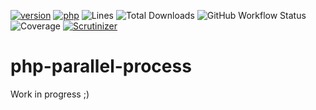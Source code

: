 [![version](https://img.shields.io/badge/version-0.0.1-success.svg)](https://github.com/steevanb/php-typed-array/tree/0.0.1)
[![php](https://img.shields.io/badge/php-^7.4||^8.0-blue.svg)](https://php.net)
![Lines](https://img.shields.io/badge/code%20lines-2167-success.svg)
![Total Downloads](https://poser.pugx.org/steevanb/php-parallel-processes/downloads)
![GitHub Workflow Status](https://img.shields.io/github/workflow/status/steevanb/php-parallel-processes/CI)
![Coverage](https://img.shields.io/badge/coverage-14%25-success.svg)
[![Scrutinizer](https://scrutinizer-ci.com/g/steevanb/php-parallel-processes/badges/quality-score.png?t=0.0.1)](https://scrutinizer-ci.com/g/steevanb/php-parallel-processes)

# php-parallel-process

Work in progress ;)
